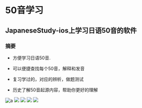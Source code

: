 # 50音学习

## JapaneseStudy-ios上学习日语50音的软件

### 摘要

* 方便学习日语50音.

* 可以便捷查找每个50音，解释和发音

* 复习学过的，对应的辨析，做题测试

* 历史了解50音起源内容，帮助你更好的理解

![a](https://github.com/jazjay-stack/50-/blob/master/photo/Simulator%20Screen%20Shot%20-%20iPhone%208%20Plus%20-%202020-01-05%20at%2021.52.25.png)
![](https://github.com/jazjay-stack/50-/blob/master/photo/Simulator%20Screen%20Shot%20-%20iPhone%208%20Plus%20-%202020-01-05%20at%2021.52.32.png)
![](https://github.com/jazjay-stack/50-/blob/master/photo/Simulator%20Screen%20Shot%20-%20iPhone%208%20Plus%20-%202020-01-05%20at%2021.52.38.png)
![](https://github.com/jazjay-stack/50-/blob/master/photo/Simulator%20Screen%20Shot%20-%20iPhone%208%20Plus%20-%202020-01-05%20at%2021.52.40.png)
![](https://github.com/jazjay-stack/50-/blob/master/photo/Simulator%20Screen%20Shot%20-%20iPhone%208%20Plus%20-%202020-01-05%20at%2021.52.43.png)
